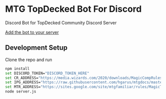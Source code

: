# MTG TopDecked Bot For Discord 

Discord Bot for TopDecked Community Discord Server

[Add the bot to your server](https://discordapp.com/oauth2/authorize?client_id=240537940378386442&scope=bot&permissions=314432)

## Development Setup

Clone the repo and run
```sh
npm install
set DISCORD_TOKEN="DISCORD_TOKEN_HERE"
set CR_ADDRESS="https://media.wizards.com/2020/downloads/MagicCompRules%2020200417.txt"
set IPG_ADDRESS="https://raw.githubusercontent.com/hgarus/mtgdocs/master/docs/ipg.json"
set MTR_ADDRESS="https://sites.google.com/site/mtgfamiliar/rules/MagicTournamentRules-light.html"
node server.js
```